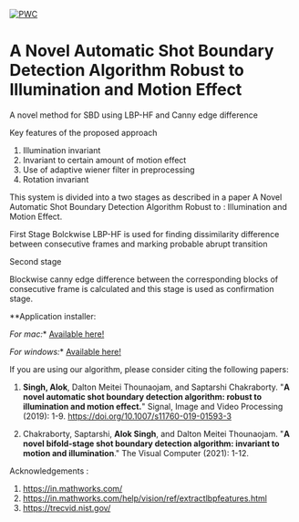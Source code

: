 [![PWC](https://img.shields.io/endpoint.svg?url=https://paperswithcode.com/badge/a-novel-automatic-shot-boundary-detection/camera-shot-boundary-detection-on-trecvid)](https://paperswithcode.com/sota/camera-shot-boundary-detection-on-trecvid?p=a-novel-automatic-shot-boundary-detection)

# A Novel Automatic Shot Boundary Detection Algorithm Robust to Illumination and Motion Effect
A novel method for SBD using LBP-HF and Canny edge difference

Key features of the proposed approach
1. Illumination invariant 
2. Invariant to certain amount of motion effect
3. Use of adaptive wiener filter in preprocessing
4. Rotation invariant


This system is divided into a two stages as described in a paper A Novel Automatic Shot Boundary Detection Algorithm Robust to : Illumination and Motion Effect.

First Stage
Bolckwise LBP-HF is used for finding dissimilarity difference between consecutive frames and marking probable abrupt transition

Second stage

Blockwise canny edge difference between the corresponding blocks of consecutive frame is calculated and this stage is used as confirmation stage.

**Application installer: 

  *For mac:** [Available here!](https://drive.google.com/drive/folders/18AjsPxW48HiwY3cb23yBnYtzvsP22AJJ?usp=sharing) 
  
  *For windows:** [Available here!](https://drive.google.com/file/d/1rMEBelkQYV5CfqxUi-ytUKV4JU6zBlMv/view?usp=sharing) 




If you are using our algorithm, please consider citing the following papers:

1. **Singh, Alok**, Dalton Meitei Thounaojam, and Saptarshi Chakraborty. "**A novel automatic shot boundary detection algorithm: robust to illumination and motion effect.**" Signal, Image and Video Processing (2019): 1-9. https://doi.org/10.1007/s11760-019-01593-3

2. Chakraborty, Saptarshi, **Alok Singh**, and Dalton Meitei Thounaojam. "**A novel bifold-stage shot boundary detection algorithm: invariant to motion and illumination**." The Visual Computer (2021): 1-12.


Acknowledgements :
1. https://in.mathworks.com/
2. <a>https://in.mathworks.com/help/vision/ref/extractlbpfeatures.html</a> 
3. https://trecvid.nist.gov/

